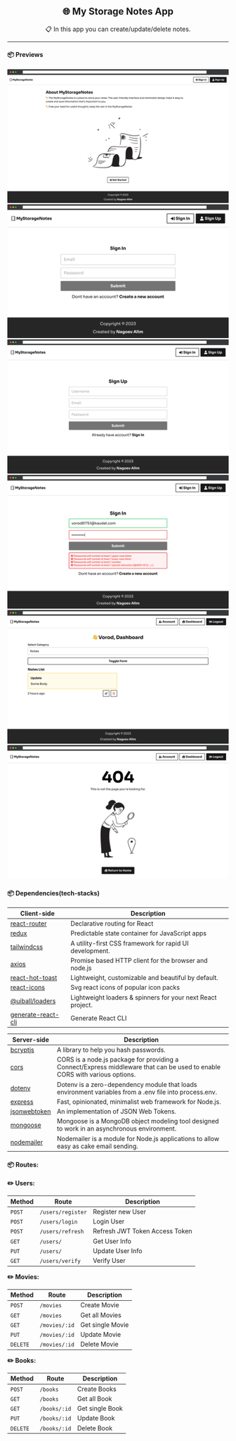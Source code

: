 <h2 align="center">🌐 My Storage Notes App</h2>
<p align="center">📋 In this app you can create/update/delete notes.</p>

-----

#### 📦 Previews
![App Screenshot](client/public/assets/images/preview/preview01.png)
![App Screenshot](client/public/assets/images/preview/preview02.png)
![App Screenshot](client/public/assets/images/preview/preview03.png)
![App Screenshot](client/public/assets/images/preview/preview04.png)
![App Screenshot](client/public/assets/images/preview/preview05.png)
![App Screenshot](client/public/assets/images/preview/preview06.png)

#### 📦 Dependencies(tech-stacks)
| Client-side                                                          | Description                                                 |
|----------------------------------------------------------------------|-------------------------------------------------------------|
| [react-router](https://github.com/remix-run/react-router)            | Declarative routing for React                               |
| [redux](https://github.com/reduxjs/redux)                            | Predictable state container for JavaScript apps             |
| [tailwindcss](https://github.com/tailwindlabs/tailwindcss)           | A utility-first CSS framework for rapid UI development.     |
| [axios](https://github.com/axios/axios)                              | Promise based HTTP client for the browser and node.js       |
| [react-hot-toast](https://github.com/timolins/react-hot-toast)       | Lightweight, customizable and beautiful by default.         |
| [react-icons](https://github.com/react-icons/react-icons)            | Svg react icons of popular icon packs                       |
| [@uiball/loaders](https://github.com/GriffinJohnston/uiball-loaders) | Lightweight loaders & spinners for your next React project. |
| [generate-react-cli](https://github.com/arminbro/generate-react-cli) | Generate React CLI                                          |

| Server-side                                            | Description                                                                                                                |
|--------------------------------------------------------|----------------------------------------------------------------------------------------------------------------------------|
| [bcryptjs](https://github.com/kelektiv/node.bcrypt.js) | A library to help you hash passwords.                                                                                      |
| [cors](github.com/expressjs/cors)                      | CORS is a node.js package for providing a Connect/Express middleware that can be used to enable CORS with various options. |
| [dotenv](github.com/motdotla/dotenv)                   | Dotenv is a zero-dependency module that loads environment variables from a .env file into process.env.                     |
| [express](github.com/expressjs/express)                | Fast, opinionated, minimalist web framework for Node.js.                                                                   |
| [jsonwebtoken](github.com/auth0/node-jsonwebtoken)     | An implementation of JSON Web Tokens.                                                                                      |
| [mongoose](github.com/Automattic/mongoose)             | Mongoose is a MongoDB object modeling tool designed to work in an asynchronous environment.                                |
| [nodemailer](https://nodemailer.com/about/)            | Nodemailer is a module for Node.js applications to allow easy as cake email sending.                                       |

#### 📦 Routes:

**✏️ Users:**

| Method | Route             | Description                    |
|--------|-------------------|--------------------------------|
| `POST` | `/users/register` | Register new User              |
| `POST` | `/users/login`    | Login User                     |
| `POST` | `/users/refresh`  | Refresh JWT Token Access Token |
| `GET`  | `/users/`         | Get User Info                  |
| `PUT`  | `/users/`         | Update User Info               |
| `GET`  | `/users/verify`   | Verify User                    |

**✏️ Movies:**

| Method   | Route         | Description      |
|----------|---------------|------------------|
| `POST`   | `/movies`     | Create Movie     |
| `GET`    | `/movies`     | Get all Movies   |
| `GET`    | `/movies/:id` | Get single Movie |
| `PUT`    | `/movies/:id` | Update Movie     |
| `DELETE` | `/movies/:id` | Delete Movie     |

**✏️ Books:**

| Method   | Route        | Description     |
|----------|--------------|-----------------|
| `POST`   | `/books`     | Create Books    |
| `GET`    | `/books`     | Get all Book    |
| `GET`    | `/books/:id` | Get single Book |
| `PUT`    | `/books/:id` | Update Book     |
| `DELETE` | `/books/:id` | Delete Book     |

